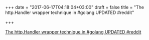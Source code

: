 +++
date = "2017-06-17T04:18:04+03:00"
draft = false
title = "The http.Handler wrapper technique in #golang UPDATED  #reddit"

+++

<p><a href="https://t.co/FNaPLDDper">The http.Handler wrapper technique in #golang UPDATED  #reddit</a></p>